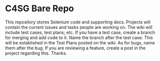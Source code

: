 # C4SG Bare Repo

This repository stores Selenium code and supporting docs. Projects will contain the current issues and tasks people are working on. The wiki will include test cases, test plans; etc. If you have a test case, create a branch for merging and add code to it. Name the branch after the test case. This will be established in the Test Plans posted on the wiki. As for bugs, name them after the bug. If you are reviewing a feature, create a post in the project regarding this. Thanks.
